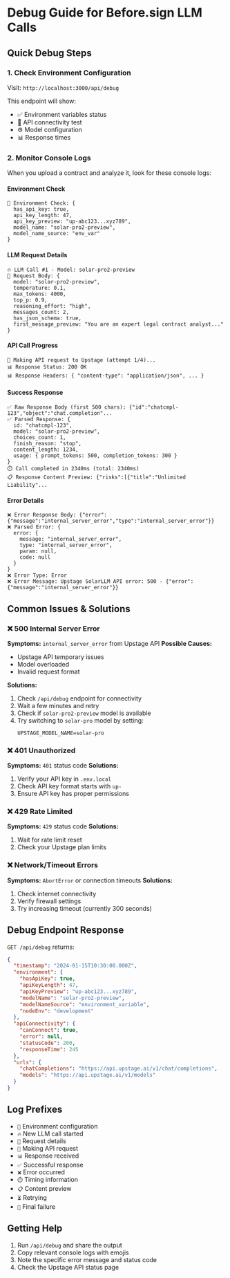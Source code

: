 # Debug Guide for Before.sign LLM Calls

## Quick Debug Steps

### 1. Check Environment Configuration
Visit: `http://localhost:3000/api/debug`

This endpoint will show:
- ✅ Environment variables status
- 🔗 API connectivity test  
- ⚙️ Model configuration
- 📊 Response times

### 2. Monitor Console Logs

When you upload a contract and analyze it, look for these console logs:

#### Environment Check
```
🔧 Environment Check: {
  has_api_key: true,
  api_key_length: 47,
  api_key_preview: "up-abc123...xyz789",
  model_name: "solar-pro2-preview",
  model_name_source: "env_var"
}
```

#### LLM Request Details
```
🔥 LLM Call #1 - Model: solar-pro2-preview
📝 Request Body: {
  model: "solar-pro2-preview",
  temperature: 0.1,
  max_tokens: 4000,
  top_p: 0.9,
  reasoning_effort: "high",
  messages_count: 2,
  has_json_schema: true,
  first_message_preview: "You are an expert legal contract analyst..."
}
```

#### API Call Progress
```
📡 Making API request to Upstage (attempt 1/4)...
📊 Response Status: 200 OK
📊 Response Headers: { "content-type": "application/json", ... }
```

#### Success Response
```
✅ Raw Response Body (first 500 chars): {"id":"chatcmpl-123","object":"chat.completion"...
✅ Parsed Response: {
  id: "chatcmpl-123",
  model: "solar-pro2-preview", 
  choices_count: 1,
  finish_reason: "stop",
  content_length: 1234,
  usage: { prompt_tokens: 500, completion_tokens: 300 }
}
⏱️ Call completed in 2340ms (total: 2340ms)
📋 Response Content Preview: {"risks":[{"title":"Unlimited Liability"...
```

#### Error Details
```
❌ Error Response Body: {"error":{"message":"internal_server_error","type":"internal_server_error"}}
❌ Parsed Error: {
  error: {
    message: "internal_server_error",
    type: "internal_server_error", 
    param: null,
    code: null
  }
}
❌ Error Type: Error
❌ Error Message: Upstage SolarLLM API error: 500 - {"error":{"message":"internal_server_error"}}
```

## Common Issues & Solutions

### ❌ 500 Internal Server Error
**Symptoms:** `internal_server_error` from Upstage API
**Possible Causes:**
- Upstage API temporary issues
- Model overloaded
- Invalid request format

**Solutions:**
1. Check `/api/debug` endpoint for connectivity
2. Wait a few minutes and retry
3. Check if `solar-pro2-preview` model is available
4. Try switching to `solar-pro` model by setting:
   ```
   UPSTAGE_MODEL_NAME=solar-pro
   ```

### ❌ 401 Unauthorized
**Symptoms:** `401` status code
**Solutions:**
1. Verify your API key in `.env.local`
2. Check API key format starts with `up-`
3. Ensure API key has proper permissions

### ❌ 429 Rate Limited
**Symptoms:** `429` status code
**Solutions:**
1. Wait for rate limit reset
2. Check your Upstage plan limits

### ❌ Network/Timeout Errors
**Symptoms:** `AbortError` or connection timeouts
**Solutions:**
1. Check internet connectivity
2. Verify firewall settings
3. Try increasing timeout (currently 300 seconds)

## Debug Endpoint Response

`GET /api/debug` returns:
```json
{
  "timestamp": "2024-01-15T10:30:00.000Z",
  "environment": {
    "hasApiKey": true,
    "apiKeyLength": 47, 
    "apiKeyPreview": "up-abc123...xyz789",
    "modelName": "solar-pro2-preview",
    "modelNameSource": "environment_variable",
    "nodeEnv": "development"
  },
  "apiConnectivity": {
    "canConnect": true,
    "error": null,
    "statusCode": 200,
    "responseTime": 245
  },
  "urls": {
    "chatCompletions": "https://api.upstage.ai/v1/chat/completions",
    "models": "https://api.upstage.ai/v1/models"
  }
}
```

## Log Prefixes

- `🔧` Environment configuration
- `🔥` New LLM call started  
- `📝` Request details
- `📡` Making API request
- `📊` Response received
- `✅` Successful response
- `❌` Error occurred
- `⏱️` Timing information
- `📋` Content preview
- `⏳` Retrying
- `🚫` Final failure

## Getting Help

1. Run `/api/debug` and share the output
2. Copy relevant console logs with emojis
3. Note the specific error message and status code
4. Check the Upstage API status page 